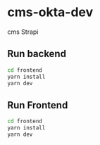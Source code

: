 # cms-okta-dev
cms Strapi

## Run backend

```bash
cd frontend
yarn install
yarn dev
```


## Run Frontend

```bash
cd frontend
yarn install
yarn dev
```